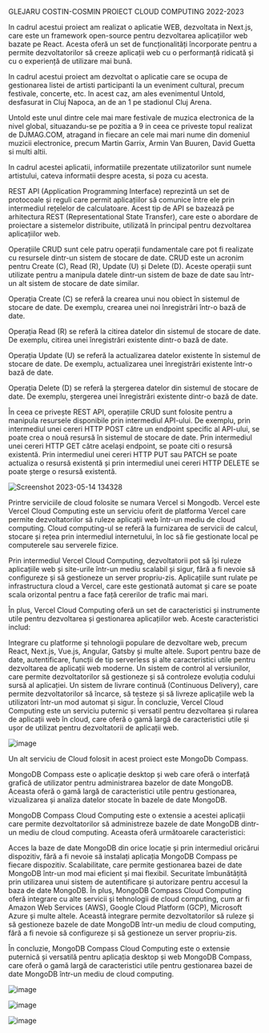 GLEJARU COSTIN-COSMIN
PROIECT CLOUD COMPUTING 
2022-2023


In cadrul acestui proiect am realizat o aplicatie WEB, dezvoltata in Next.js, care este un framework open-source pentru dezvoltarea aplicațiilor web bazate pe React. Acesta oferă un set de funcționalități încorporate pentru a permite dezvoltatorilor să creeze aplicații web cu o performanță ridicată și cu o experiență de utilizare mai bună. 

In cadrul acestui proiect am dezvoltat o aplicatie care se ocupa de gestionarea listei de artisti participanti la un eveniment cultural, precum festivale, concerte, etc. In acest caz, am ales evenimentul Untold, desfasurat in Cluj Napoca, an de an 1 pe stadionul Cluj Arena. 

Untold este unul dintre cele mai mare festivale de muzica electronica de la nivel global, situazandu-se pe pozitia a 9 in ceea ce priveste topul realizat de DJMAG.COM, atragand in fiecare an cele mai mari nume din domeniul muzicii electronice, precum Martin Garrix, Armin Van Buuren, David Guetta si multi altii.

In cadrul acestei aplicatii, informatiile prezentate utilizatorilor sunt numele artistului, cateva informatii despre acesta, si poza cu acesta. 


REST API (Application Programming Interface) reprezintă un set de protocoale și reguli care permit aplicațiilor să comunice între ele prin intermediul rețelelor de calculatoare. Acest tip de API se bazează pe arhitectura REST (Representational State Transfer), care este o abordare de proiectare a sistemelor distribuite, utilizată în principal pentru dezvoltarea aplicațiilor web.

Operațiile CRUD sunt cele patru operații fundamentale care pot fi realizate cu resursele dintr-un sistem de stocare de date. CRUD este un acronim pentru Create (C), Read (R), Update (U) și Delete (D). Aceste operații sunt utilizate pentru a manipula datele dintr-un sistem de baze de date sau într-un alt sistem de stocare de date similar.

Operația Create (C) se referă la crearea unui nou obiect în sistemul de stocare de date. De exemplu, crearea unei noi înregistrări într-o bază de date.

Operația Read (R) se referă la citirea datelor din sistemul de stocare de date. De exemplu, citirea unei înregistrări existente dintr-o bază de date.

Operația Update (U) se referă la actualizarea datelor existente în sistemul de stocare de date. De exemplu, actualizarea unei înregistrări existente într-o bază de date.

Operația Delete (D) se referă la ștergerea datelor din sistemul de stocare de date. De exemplu, ștergerea unei înregistrări existente dintr-o bază de date.

În ceea ce privește REST API, operațiile CRUD sunt folosite pentru a manipula resursele disponibile prin intermediul API-ului. De exemplu, prin intermediul unei cereri HTTP POST către un endpoint specific al API-ului, se poate crea o nouă resursă în sistemul de stocare de date. Prin intermediul unei cereri HTTP GET către același endpoint, se poate citi o resursă existentă. Prin intermediul unei cereri HTTP PUT sau PATCH se poate actualiza o resursă existentă și prin intermediul unei cereri HTTP DELETE se poate șterge o resursă existentă.

![Screenshot 2023-05-14 134328](https://github.com/glejarucostin/cloud_computing-gcc-project/assets/20753397/64abf14d-3df9-46c6-ac3c-4584dc49425b)

Printre serviciile de cloud folosite se numara Vercel si Mongodb. Vercel este Vercel Cloud Computing este un serviciu oferit de platforma Vercel care permite dezvoltatorilor să ruleze aplicații web într-un mediu de cloud computing. Cloud computing-ul se referă la furnizarea de servicii de calcul, stocare și rețea prin intermediul internetului, în loc să fie gestionate local pe computerele sau serverele fizice.

Prin intermediul Vercel Cloud Computing, dezvoltatorii pot să își ruleze aplicațiile web și site-urile într-un mediu scalabil și sigur, fără a fi nevoie să configureze și să gestioneze un server propriu-zis. Aplicațiile sunt rulate pe infrastructura cloud a Vercel, care este gestionată automat și care se poate scala orizontal pentru a face față cererilor de trafic mai mari.

În plus, Vercel Cloud Computing oferă un set de caracteristici și instrumente utile pentru dezvoltarea și gestionarea aplicațiilor web. Aceste caracteristici includ:

Integrare cu platforme și tehnologii populare de dezvoltare web, precum React, Next.js, Vue.js, Angular, Gatsby și multe altele.
Suport pentru baze de date, autentificare, funcții de tip serverless și alte caracteristici utile pentru dezvoltarea de aplicații web moderne.
Un sistem de control al versiunilor, care permite dezvoltatorilor să gestioneze și să controleze evoluția codului sursă al aplicației.
Un sistem de livrare continuă (Continuous Delivery), care permite dezvoltatorilor să încarce, să testeze și să livreze aplicațiile web la utilizatori într-un mod automat și sigur.
În concluzie, Vercel Cloud Computing este un serviciu puternic și versatil pentru dezvoltarea și rularea de aplicații web în cloud, care oferă o gamă largă de caracteristici utile și ușor de utilizat pentru dezvoltatorii de aplicații web.

![image](https://github.com/glejarucostin/cloud_computing-gcc-project/assets/20753397/1b4956cd-e6d1-4ed3-a879-3273f0dc70f3)

Un alt serviciu de Cloud folosit in acest proiect este MongoDb Compass. 

MongoDB Compass este o aplicație desktop și web care oferă o interfață grafică de utilizator pentru administrarea bazelor de date MongoDB. Aceasta oferă o gamă largă de caracteristici utile pentru gestionarea, vizualizarea și analiza datelor stocate în bazele de date MongoDB.

MongoDB Compass Cloud Computing este o extensie a acestei aplicații care permite dezvoltatorilor să administreze bazele de date MongoDB dintr-un mediu de cloud computing. Aceasta oferă următoarele caracteristici:

Acces la baze de date MongoDB din orice locație și prin intermediul oricărui dispozitiv, fără a fi nevoie să instalați aplicația MongoDB Compass pe fiecare dispozitiv.
Scalabilitate, care permite gestionarea bazei de date MongoDB într-un mod mai eficient și mai flexibil.
Securitate îmbunătățită prin utilizarea unui sistem de autentificare și autorizare pentru accesul la baza de date MongoDB.
În plus, MongoDB Compass Cloud Computing oferă integrare cu alte servicii și tehnologii de cloud computing, cum ar fi Amazon Web Services (AWS), Google Cloud Platform (GCP), Microsoft Azure și multe altele. Această integrare permite dezvoltatorilor să ruleze și să gestioneze bazele de date MongoDB într-un mediu de cloud computing, fără a fi nevoie să configureze și să gestioneze un server propriu-zis.

În concluzie, MongoDB Compass Cloud Computing este o extensie puternică și versatilă pentru aplicația desktop și web MongoDB Compass, care oferă o gamă largă de caracteristici utile pentru gestionarea bazei de date MongoDB într-un mediu de cloud computing.

![image](https://github.com/glejarucostin/cloud_computing-gcc-project/assets/20753397/72d7903d-0a4b-4387-96ac-f796ba33bae4)

![image](https://github.com/glejarucostin/cloud_computing-gcc-project/assets/20753397/ebf09150-d8d6-4be9-9cf3-7f0c6459ff1d)

![image](https://github.com/glejarucostin/cloud_computing-gcc-project/assets/20753397/ffccb8fc-4177-42a2-81ce-8a5807125565)
